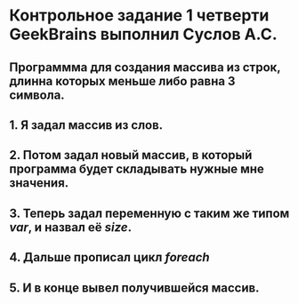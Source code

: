 # Контрольное задание 1 четверти GeekBrains выполнил Суслов А.С.
## Программма для создания массива из строк, длинна которых меньше либо равна 3 символа.
## 1. Я задал массив из слов.
## 2. Потом задал новый  массив, в который программа будет складывать нужные мне значения.
## 3. Теперь задал переменную с таким же типом *var*, и назвал её *size*.
## 4. Дальше прописал цикл *foreach*
## 5. И в конце вывел получившейся массив.
